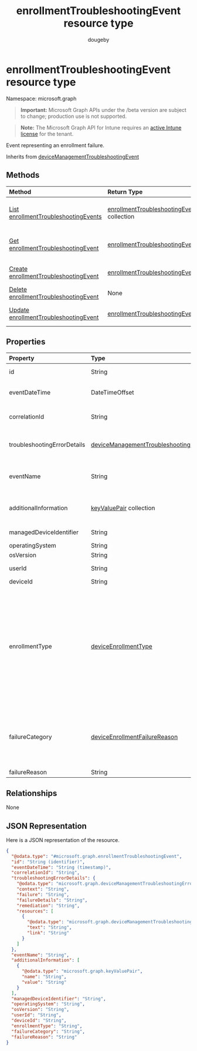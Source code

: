 ﻿---
title: "enrollmentTroubleshootingEvent resource type"
description: "Event representing an enrollment failure."
author: "dougeby"
localization_priority: Normal
ms.prod: "intune"
doc_type: resourcePageType
---

# enrollmentTroubleshootingEvent resource type

Namespace: microsoft.graph

> **Important:** Microsoft Graph APIs under the /beta version are subject to change; production use is not supported.

> **Note:** The Microsoft Graph API for Intune requires an [active Intune license](https://go.microsoft.com/fwlink/?linkid=839381) for the tenant.

Event representing an enrollment failure.

Inherits from [deviceManagementTroubleshootingEvent](../resources/intune-troubleshooting-devicemanagementtroubleshootingevent.md)

## Methods

| Method                                                                                                          | Return Type                                                                                                        | Description                                                                                                                                               |
| :-------------------------------------------------------------------------------------------------------------- | :----------------------------------------------------------------------------------------------------------------- | :-------------------------------------------------------------------------------------------------------------------------------------------------------- |
| [List enrollmentTroubleshootingEvents](../api/intune-troubleshooting-enrollmenttroubleshootingevent-list.md)    | [enrollmentTroubleshootingEvent](../resources/intune-troubleshooting-enrollmenttroubleshootingevent.md) collection | List properties and relationships of the [enrollmentTroubleshootingEvent](../resources/intune-troubleshooting-enrollmenttroubleshootingevent.md) objects. |
| [Get enrollmentTroubleshootingEvent](../api/intune-troubleshooting-enrollmenttroubleshootingevent-get.md)       | [enrollmentTroubleshootingEvent](../resources/intune-troubleshooting-enrollmenttroubleshootingevent.md)            | Read properties and relationships of the [enrollmentTroubleshootingEvent](../resources/intune-troubleshooting-enrollmenttroubleshootingevent.md) object.  |
| [Create enrollmentTroubleshootingEvent](../api/intune-troubleshooting-enrollmenttroubleshootingevent-create.md) | [enrollmentTroubleshootingEvent](../resources/intune-troubleshooting-enrollmenttroubleshootingevent.md)            | Create a new [enrollmentTroubleshootingEvent](../resources/intune-troubleshooting-enrollmenttroubleshootingevent.md) object.                              |
| [Delete enrollmentTroubleshootingEvent](../api/intune-troubleshooting-enrollmenttroubleshootingevent-delete.md) | None                                                                                                               | Deletes a [enrollmentTroubleshootingEvent](../resources/intune-troubleshooting-enrollmenttroubleshootingevent.md).                                        |
| [Update enrollmentTroubleshootingEvent](../api/intune-troubleshooting-enrollmenttroubleshootingevent-update.md) | [enrollmentTroubleshootingEvent](../resources/intune-troubleshooting-enrollmenttroubleshootingevent.md)            | Update the properties of a [enrollmentTroubleshootingEvent](../resources/intune-troubleshooting-enrollmenttroubleshootingevent.md) object.                |

## Properties

| Property                    | Type                                                                                                                              | Description                                                                                                                                                                                                                                                                                                                                                                                                                                                                                    |
| :-------------------------- | :-------------------------------------------------------------------------------------------------------------------------------- | :--------------------------------------------------------------------------------------------------------------------------------------------------------------------------------------------------------------------------------------------------------------------------------------------------------------------------------------------------------------------------------------------------------------------------------------------------------------------------------------------- |
| id                          | String                                                                                                                            | UUID for the object Inherited from [deviceManagementTroubleshootingEvent](../resources/intune-troubleshooting-devicemanagementtroubleshootingevent.md)                                                                                                                                                                                                                                                                                                                                         |
| eventDateTime               | DateTimeOffset                                                                                                                    | Time when the event occurred . Inherited from [deviceManagementTroubleshootingEvent](../resources/intune-troubleshooting-devicemanagementtroubleshootingevent.md)                                                                                                                                                                                                                                                                                                                              |
| correlationId               | String                                                                                                                            | Id used for tracing the failure in the service. Inherited from [deviceManagementTroubleshootingEvent](../resources/intune-troubleshooting-devicemanagementtroubleshootingevent.md)                                                                                                                                                                                                                                                                                                             |
| troubleshootingErrorDetails | [deviceManagementTroubleshootingErrorDetails](../resources/intune-troubleshooting-devicemanagementtroubleshootingerrordetails.md) | Object containing detailed information about the error and its remediation. Inherited from [deviceManagementTroubleshootingEvent](../resources/intune-troubleshooting-devicemanagementtroubleshootingevent.md)                                                                                                                                                                                                                                                                                 |
| eventName                   | String                                                                                                                            | Event Name corresponding to the Troubleshooting Event. It is an Optional field Inherited from [deviceManagementTroubleshootingEvent](../resources/intune-troubleshooting-devicemanagementtroubleshootingevent.md)                                                                                                                                                                                                                                                                              |
| additionalInformation       | [keyValuePair](../resources/intune-shared-keyvaluepair.md) collection                                                             | A set of string key and string value pairs which provides additional information on the Troubleshooting event Inherited from [deviceManagementTroubleshootingEvent](../resources/intune-troubleshooting-devicemanagementtroubleshootingevent.md)                                                                                                                                                                                                                                               |
| managedDeviceIdentifier     | String                                                                                                                            | Device identifier created or collected by Intune.                                                                                                                                                                                                                                                                                                                                                                                                                                              |
| operatingSystem             | String                                                                                                                            | Operating System.                                                                                                                                                                                                                                                                                                                                                                                                                                                                              |
| osVersion                   | String                                                                                                                            | OS Version.                                                                                                                                                                                                                                                                                                                                                                                                                                                                                    |
| userId                      | String                                                                                                                            | Identifier for the user that tried to enroll the device.                                                                                                                                                                                                                                                                                                                                                                                                                                       |
| deviceId                    | String                                                                                                                            | Azure AD device identifier.                                                                                                                                                                                                                                                                                                                                                                                                                                                                    |
| enrollmentType              | [deviceEnrollmentType](../resources/intune-shared-deviceenrollmenttype.md)                                                        | Type of the enrollment. Possible values are: `unknown`, `userEnrollment`, `deviceEnrollmentManager`, `appleBulkWithUser`, `appleBulkWithoutUser`, `windowsAzureADJoin`, `windowsBulkUserless`, `windowsAutoEnrollment`, `windowsBulkAzureDomainJoin`, `windowsCoManagement`, `appleUserEnrollment`, `appleUserEnrollmentWithServiceAccount`, `azureAdJoinUsingAzureVmExtension`, `androidEnterpriseDedicatedDevice`, `androidEnterpriseFullyManaged`, `androidEnterpriseCorporateWorkProfile`. |
| failureCategory             | [deviceEnrollmentFailureReason](../resources/intune-troubleshooting-deviceenrollmentfailurereason.md)                             | Highlevel failure category. Possible values are: `unknown`, `authentication`, `authorization`, `accountValidation`, `userValidation`, `deviceNotSupported`, `inMaintenance`, `badRequest`, `featureNotSupported`, `enrollmentRestrictionsEnforced`, `clientDisconnected`, `userAbandonment`.                                                                                                                                                                                                   |
| failureReason               | String                                                                                                                            | Detailed failure reason.                                                                                                                                                                                                                                                                                                                                                                                                                                                                       |

## Relationships

None

## JSON Representation

Here is a JSON representation of the resource.

<!-- {
  "blockType": "resource",
  "keyProperty": "id",
  "@odata.type": "microsoft.graph.enrollmentTroubleshootingEvent"
}
-->

```json
{
  "@odata.type": "#microsoft.graph.enrollmentTroubleshootingEvent",
  "id": "String (identifier)",
  "eventDateTime": "String (timestamp)",
  "correlationId": "String",
  "troubleshootingErrorDetails": {
    "@odata.type": "microsoft.graph.deviceManagementTroubleshootingErrorDetails",
    "context": "String",
    "failure": "String",
    "failureDetails": "String",
    "remediation": "String",
    "resources": [
      {
        "@odata.type": "microsoft.graph.deviceManagementTroubleshootingErrorResource",
        "text": "String",
        "link": "String"
      }
    ]
  },
  "eventName": "String",
  "additionalInformation": [
    {
      "@odata.type": "microsoft.graph.keyValuePair",
      "name": "String",
      "value": "String"
    }
  ],
  "managedDeviceIdentifier": "String",
  "operatingSystem": "String",
  "osVersion": "String",
  "userId": "String",
  "deviceId": "String",
  "enrollmentType": "String",
  "failureCategory": "String",
  "failureReason": "String"
}
```
